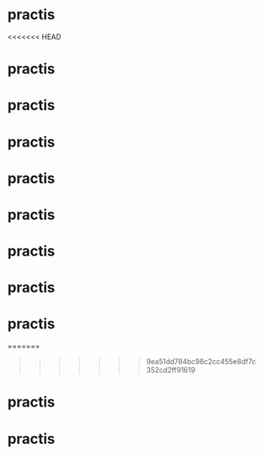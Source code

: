 # practis
<<<<<<< HEAD
# practis
# practis
# practis
# practis
# practis
# practis
# practis
# practis
=======

>>>>>>> 9ea51dd784bc98c2cc455e8df7c352cd2ff91619
# practis
# practis
